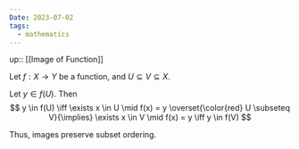 ```yaml
---
Date: 2023-07-02
tags:
  - mathematics
---
```

up:: [[Image of Function]]

Let $f: X \to Y$ be a function, and $U \subseteq V \subseteq X$.

Let $y \in f(U)$. Then
$$
y \in f(U) \iff \exists x \in U \mid f(x) = y \overset{\color{red} U \subseteq V}{\implies} \exists x \in V \mid f(x) = y \iff y \in f(V)
$$

Thus, images preserve subset ordering.